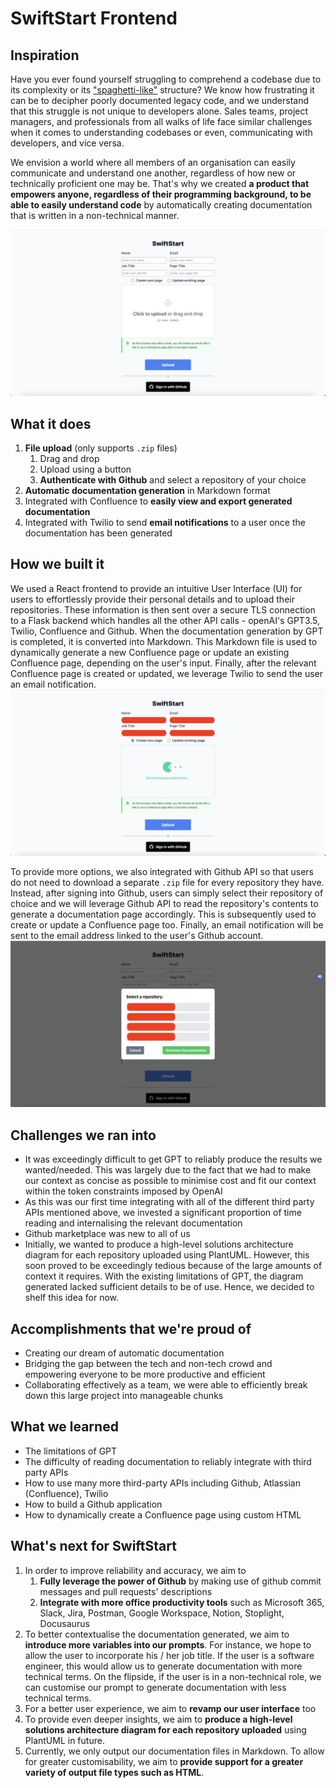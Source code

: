# SwiftStart Frontend
## Inspiration
Have you ever found yourself struggling to comprehend a codebase due to its complexity or its ["spaghetti-like"](https://vulcan.io/blog/what-is-spaghetti-code-and-why-is-it-a-problem/) structure? We know how frustrating it can be to decipher poorly documented legacy code, and we understand that this struggle is not unique to developers alone. Sales teams, project managers, and professionals from all walks of life face similar challenges when it comes to understanding codebases or even, communicating with developers, and vice versa. 

We envision a world where all members of an organisation can easily communicate and understand one another, regardless of how new or technically proficient one may be. That's why we created **a product that empowers anyone, regardless of their programming background, to be able to easily understand code** by automatically creating documentation that is written in a non-technical manner. 

![home](https://github.com/ruironggg/swiftstart-fe/blob/main/src/assets/readme-images/home.png?raw=true)

## What it does
1. **File upload** (only supports `.zip` files)
   1. Drag and drop
   2. Upload using a button
   3. **Authenticate with Github** and select a repository of your choice
2. **Automatic documentation generation** in Markdown format
3. Integrated with Confluence to **easily view and export generated documentation**
4. Integrated with Twilio to send **email notifications** to a user once the documentation has been generated

## How we built it
We used a React frontend to provide an intuitive User Interface (UI) for users to effortlessly provide their personal details and to upload their repositories. These information is then sent over a secure TLS connection to a Flask backend which handles all the other API calls - openAI's GPT3.5, Twilio, Confluence and Github. When the documentation generation by GPT is completed, it is converted into Markdown. This Markdown file is used to dynamically generate a new Confluence page or update an existing Confluence page, depending on the user's input. Finally, after the relevant Confluence page is created or updated, we leverage Twilio to send the user an email notification.
![loading](https://github.com/ruironggg/swiftstart-fe/blob/main/src/assets/readme-images/loading.png?raw=true)

To provide more options, we also integrated with Github API so that users do not need to download a separate `.zip` file for every repository they have. Instead, after signing into Github, users can simply select their repository of choice and we will leverage Github API to read the repository's contents to generate a documentation page accordingly. This is subsequently used to create or update a Confluence page too. Finally, an email notification will be sent to the email address linked to the user's Github account.
![github-modal](https://github.com/ruironggg/swiftstart-fe/blob/main/src/assets/readme-images/github-modal.png?raw=true)

## Challenges we ran into
- It was exceedingly difficult to get GPT to reliably produce the results we wanted/needed. This was largely due to the fact that we had to make our context as concise as possible to minimise cost and fit our context within the token constraints imposed by OpenAI
- As this was our first time integrating with all of the different third party APIs mentioned above, we invested a significant proportion of time reading and internalising the relevant documentation
- Github marketplace was new to all of us
- Initially, we wanted to produce a high-level solutions architecture diagram for each repository uploaded using PlantUML. However, this soon proved to be exceedingly tedious because of the large amounts of context it requires. With the existing limitations of GPT, the diagram generated lacked sufficient details to be of use. Hence, we decided to shelf this idea for now.


## Accomplishments that we're proud of
- Creating our dream of automatic documentation
- Bridging the gap between the tech and non-tech crowd and empowering everyone to be more productive and efficient
- Collaborating effectively as a team, we were able to efficiently break down this large project into manageable chunks

## What we learned
- The limitations of GPT
- The difficulty of reading documentation to reliably integrate with third party APIs
- How to use many more third-party APIs including Github, Atlassian (Confluence), Twilio
- How to build a Github application
- How to dynamically create a Confluence page using custom HTML

## What's next for SwiftStart
1. In order to improve reliability and accuracy, we aim to
   1. **Fully leverage the power of Github** by making use of github commit messages and pull requests' descriptions
   2. **Integrate with more office productivity tools** such as Microsoft 365, Slack, Jira, Postman, Google Workspace, Notion, Stoplight, Docusaurus
2. To better contextualise the documentation generated, we aim to **introduce more variables into our prompts**. For instance, we hope to allow the user to incorporate his / her job title. If the user is a software engineer, this would allow us to generate documentation with more technical terms. On the flipside, if the user is in a non-technical role, we can customise our prompt to generate documentation with less technical terms.
3. For a better user experience, we aim to **revamp our user interface** too
4. To provide even deeper insights, we aim to **produce a high-level solutions architecture diagram for each repository uploaded** using PlantUML in future.
5. Currently, we only output our documentation files in Markdown. To allow for greater customisability, we aim to **provide support for a greater variety of output file types such as HTML**.